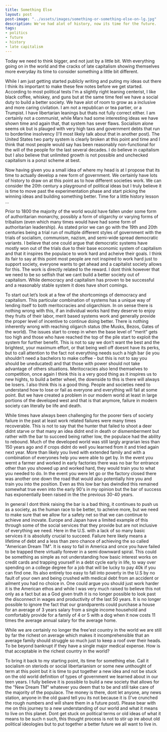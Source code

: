 ```yaml
---
title: Something Else
layout: post
post-image: "../assets/images/something-or-something-else-on-lg.jpg"
description: We've had alot of history, now its time for the future.
tags:
- politics
- future
- history
- late capitalism
---
```


Today we need to think bigger, and not just by a little bit. With everything going on in the world and the cracks of late capitalism showing themselves more everyday its time to consider something a little bit different. 

While I am just getting started publicly writing and puting my ideas out there I think its important to make these few notes before we get started. According to most political tests I'm a slightly right leaning centerist, I like black coffee, whiskey, and guns but at the same time feel we have a social duty to build a better society. We have alot of room to grow as a inclusive and more caring civilation. I am not a republican or tea partier, or a Trumpist. I have libertarian leanings but thats not fully correct either. I am certainly not a communist, while Marx had some interesting ideas we have shown time and again that, that system has sever flaws. Socialism alone seems ok but is plauged with very high taxs and government debts that run to borderline insolvency (I'll most likely talk about that in another post). The United States two party system is clearly broken at this point and time and I think that most people would say has been reasonably non-functional for the will of the people for the last several decades. I do believe in capitalism but I also believe that unlimited growth is not possible and unchecked capitalism is a ponzi scheme at best.

Now having given you a small idea of where my head is at I propose that its time to actually develop a new form of government. We certainly have lots of history to draw on at this point as to how different societies work. We can consider the 20th century a playground of political ideas but I truly believe it is time to move past the experimentation phase and start picking the winning ideas and building something better. Time for a little history lesson ...

Prior to 1800 the majority of the world would have fallen under some form of authoritarian monarchy, possibly a form of oligarchy or varying forms of tribalism (even which many times would have had some form of authoritarian leadership). As stated prior we can go with the 19th and 20th centuries being a trial run of multiple different styles of government with the trials of socialism, communism, nazism, and semi-wide spread democratic variants. I believe that one could argue that democratic systems have mostly won out of the trials due to their base economic system of capitalism and that it inspires the populace to work hard and acheive their goals. I think its fair to say at this point most people are not inspired to work hard just to support society, everyone wants to get ahead and a capitalist society allows for this. The work is directly related to the reward. I dont think however that we need to be so selfish that we cant build a better society out of capitalism. While democracy and capitalism has proven to be successful and a reasonably stable system it does have short comings. 

To start out let’s look at a few of the shortcomings of democracy and capitalism. This particular combination of systems has a unique way of lending itself to both meritocracies and oligarchism. In on sense there is nothing wrong with this, if an individual works hard they deserve to enjoy they fruits of their labor, merit based systems work and generally provide the proper level of incentive to continue doing better. There is nothing inherently wrong with reaching oligarch status (the Musks, Bezos, Gates of the world). The issues start to creep in when the base level of “merit” gets too high and those who have reached the top of the pile start to exploit the system for further benefit. This is not to say we don’t want the best and the brightest, your maximum effort, or that being well off doesnt have its perks, but to call attention to the fact not everything needs such a high bar (ie you shouldn’t need a bachelors to make coffee - but this is not to say you should be uneducated) and that those with power should not take advantage of others situations. Meritocracies also lend themselves to competition, once again I think this is a very good thing as it inspires us to new hights, to build a better wheel, the downside to this is there will always be losers. I also think this is a good thing. People and societies need to understand how to lose or fail as everyone and everything will fail at some point. But we have created a problem in our modern world at least in large portions of the developed west and that is that anymore, failure in modern society can literally be life and death. 

While times have always been challenging for the poorer tiers of society failure in the past at least work related failures were many times recoverable. This is not to say that the hunter that failed to shoot a deer didnt starve or that many an idea didnt end in death or dismemberment but rather with the bar to succeed being rather low, the populace had the ability to rebound. Much of the developed world was still largly argrarian less than 150 years ago and if crops didnt do well you learned from it and tried again next year. More than likely you lived with extended family and with a combination of everyones help you were able to get by. In the event you wernt a farmer and worked in early factories there was no bar for entrance other than you showed up and worked hard, they would train you to what you needed to do. In the event you were let go or the factory closed there was another one down the road that would also potentially hire you and train you into the position. Even as this low bar has dwindled this remained somewhat true even into the early 90's in my opinion but the bar of success has exponentially been raised in the the previous 30-40 years.

In general I dont think raising the bar is a bad thing, it continues to push us as a society, as the human race to be better, to acheive more, but we need to make sure that we allow for a safety net so that we can continue to achieve and inovate. Europe and Japan have a limited example of this through some of the social services that they provide but are not inclusive of everything we need. Here in the U.S. with a lack of so many basic services it is absolutly crucial to succeed. Failure here likely means a lifetime of debt and a less than zero chance of achieving the so called "American Dream TM". It is easy to fail in America and once you have failed to be trapped there virtually forever in a semi downward spiral. This could be something as simple as not understanding how basic interest works on credit cards and trapping yourself in a debt cycle early in life, to way over spending on a college degree for a job that will be lucky to pay 40k if you can find one. Its also entirely too easy to fall into poverty in the U.S by no fault of your own and being crushed with medical debt from an accident or ailment you had no choice in. One could argue you should just work harder it is the American ethos and while I was very much raised to believe this not only as a fact but as a God given truth it is no longer possible to look past the disconnect in wages and productivity of the last 50 years. It is no longer possible to ignore the fact that our grandparents could purchase a house for an average of 3 years salary from a single income household and comfortably provide for a family of 4 or 5 with a dog when it now costs 11 times the average annual salary for the average home.

While we are certainly no longer the free'est country in the world we are still by far the richest on average which makes it incomprehensible that an average family should struggle so much just to keep a roof over their heads. To be beyond bankrupt if they have a single major medical expense. How is that acceptable in the richest country in the world?

To bring it back to my starting point, its time for something else. Call it socialism on steriods or social libertarianism or some new unthought of term at this point but it is time to put together a new idea and not be stuck on the old world definition of types of government we learned about in our teen years. I fully believe it is possible to build a new society that allows for the "New Dream TM" whatever you deem that to be and still take care of the majority of the populace. The money is there, dont let anyone, any news station, anyone in the old guard tell you its not because it is (I've crunched the rough numbers and will share them in a future post). Please bear with me on this journey to a new understanding of our world and what it means to live on this planet. Dont get stuck on political terms or old ideas of what it means to be such n such, this thought process is not to stir up ire about old political ideologies but to put together a better future we all want to live in.





















